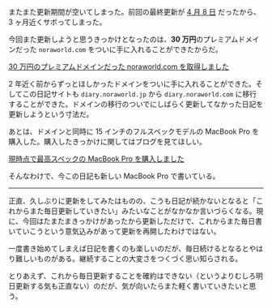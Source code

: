 またまた更新期間が空いてしまった。前回の最終更新が [4 月 8 日](/2018/04/08) だったから、3 ヶ月近くサボってしまった。

今回また更新しようと思うきっかけとなったのは、**30 万円**のプレミアムドメインだった `noraworld.com` をついに手に入れることができたからだ。

[30 万円のプレミアムドメインだった noraworld.com を取得しました](https://noraworld.blog/get-noraworld-com/)

2 年近く前からずっとほしかったドメインをついに手に入れることができた。そしてこの日記サイトも `diary.noraworld.jp` から `diary.noraworld.com` に移行することができた。ドメインの移行のついでにしばらく更新してなかった日記を更新しようという寸法だ。

あとは、ドメインと同時に 15 インチのフルスペックモデルの MacBook Pro を購入した。購入したきっかけに関してはブログを見てほしい。

[現時点で最高スペックの MacBook Pro を購入しました](https://noraworld.blog/full-spec-macbook-pro-15-inch/)

そんなわけで、今この日記も新しい MacBook Pro で書いている。

***

正直、久しぶりに更新をしてみたはものの、こうも日記が続かないとなると「これからまた毎日更新していきたい」みたいなことがなかなか言いづらくなる。現に、今回はたまたまきっかけがあったから更新しただけで、これからまた毎日書いていこうという意気込みがあって更新を再開したわけではない。

一度書き始めてしまえば日記を書くのも楽しいのだが、毎日続けるとなるとやはり難しいものがある。継続することの大変さをつくづく思い知らされる。

とりあえず、これから毎日更新することを確約はできない（というよりむしろ明日更新する気も正直ない）のだが、気が向いたらまた軽く書いていきたいと思う。
